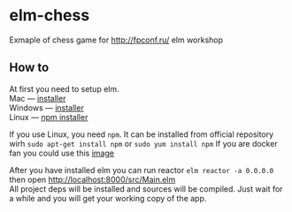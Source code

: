 # elm-chess
Exmaple of chess game for http://fpconf.ru/ elm workshop

## How to
At first you need to setup elm.  
Mac — [installer](http://install.elm-lang.org/Elm-Platform-0.18.pkg)  
Windows — [installer](http://install.elm-lang.org/Elm-Platform-0.18.exe)  
Linux — [npm installer](https://www.npmjs.com/package/elm)  

If you use Linux, you need `npm`. It can be installed from official repository wirh 
`sudo apt-get install npm` or `sudo yum install npm`
If you are docker fan you could use this [image](https://hub.docker.com/r/codesimple/elm/)

After you have installed elm you can run reactor `elm reactor -a 0.0.0.0`  then open [http://localhost:8000/src/Main.elm](http://localhost:8000/src/Main.elm)  
All project deps will be installed and sources will be compiled.
Just wait for a while and you will get your working copy of the app.
